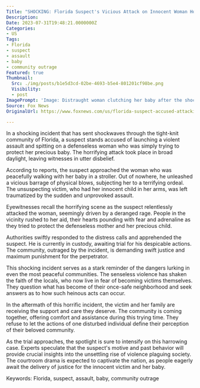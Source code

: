 ```yaml
---
Title: "SHOCKING: Florida Suspect's Vicious Attack on Innocent Woman Holding Baby Leaves Community in Outrage!"
Description: 
Date: 2023-07-31T19:48:21.0000000Z
Categories:
- US
Tags:
- Florida
- suspect
- assault
- baby
- community outrage
Featured: true
Thumbnail:
  Src: ./img/posts/b1e5d3cd-02be-4693-b5e4-801201cf98be.png
  Visibility:
  - post
ImagePrompt: 'Image: Distraught woman clutching her baby after the shocking attack in Florida.'
Source: Fox News
OriginalUrl: https://www.foxnews.com/us/florida-suspect-accused-attacking-spitting-woman-holding-baby

---
```

In a shocking incident that has sent shockwaves through the tight-knit community of Florida, a suspect stands accused of launching a violent assault and spitting on a defenseless woman who was simply trying to protect her precious baby. The horrifying attack took place in broad daylight, leaving witnesses in utter disbelief.

According to reports, the suspect approached the woman who was peacefully walking with her baby in a stroller. Out of nowhere, he unleashed a vicious barrage of physical blows, subjecting her to a terrifying ordeal. The unsuspecting victim, who had her innocent child in her arms, was left traumatized by the sudden and unprovoked assault.

Eyewitnesses recall the horrifying scene as the suspect relentlessly attacked the woman, seemingly driven by a deranged rage. People in the vicinity rushed to her aid, their hearts pounding with fear and adrenaline as they tried to protect the defenseless mother and her precious child.

Authorities swiftly responded to the distress calls and apprehended the suspect. He is currently in custody, awaiting trial for his despicable actions. The community, outraged by the incident, is demanding swift justice and maximum punishment for the perpetrator.

This shocking incident serves as a stark reminder of the dangers lurking in even the most peaceful communities. The senseless violence has shaken the faith of the locals, who now live in fear of becoming victims themselves. They question what has become of their once-safe neighborhood and seek answers as to how such heinous acts can occur.

In the aftermath of this horrific incident, the victim and her family are receiving the support and care they deserve. The community is coming together, offering comfort and assistance during this trying time. They refuse to let the actions of one disturbed individual define their perception of their beloved community.

As the trial approaches, the spotlight is sure to intensify on this harrowing case. Experts speculate that the suspect's motive and past behavior will provide crucial insights into the unsettling rise of violence plaguing society. The courtroom drama is expected to captivate the nation, as people eagerly await the delivery of justice for the innocent victim and her baby.

Keywords: Florida, suspect, assault, baby, community outrage
